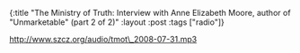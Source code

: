 {:title "The Ministry of Truth: Interview with Anne Elizabeth Moore, author of \"Unmarketable\" (part 2 of 2)"
:layout :post
:tags  ["radio"]}

<http://www.szcz.org/audio/tmot\_2008-07-31.mp3>

